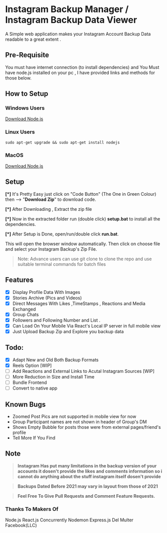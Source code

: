 # Instagram Backup Manager / Instagram Backup Data Viewer
 A Simple web application makes your Instagram Account Backup Data readable to a great extent .  

## Pre-Requisite
You must have internet connection (to install dependencies) and You Must have node.js installed on your pc , 
I have provided links and methods for those below.

## How to Setup

### Windows Users
[Download Node.js](https://nodejs.org/en/download/)

### Linux Users 
`sudo apt-get upgrade && sudo apt-get install nodejs`

### MacOS 
[Download Node.js](https://nodejs.org/en/download/)


## Setup 
**[*]** It's Pretty Easy just click on "Code Button" (The One in Green Colour) then --> "**Download Zip**" to download code.

**[*]** After Downloading , Extract the zip file  

**[*]** Now in the extracted folder run (double click) **setup.bat** to install all the dependencies.

**[*]** After Setup is Done, open/run/double click **run.bat**.

 This will open the browser window automatically. Then click on choose file and select your Instagram Backup's Zip File.

 >Note: Advance users can use git clone to clone the repo and use suitable terminal commands for batch files
 
 ## Features
- [X] Display Profile Data With Images
- [X] Stories Archive (Pics and Videos)
- [X] Direct Messages With Likes ,TimeStamps , Reactions and Media Exchanged
- [X] Group Chats 
- [X] Followers and Following Number and List .
- [X] Can Load On Your Mobile Via React's Local IP server in full mobile view 
- [X] Just Upload Backup Zip and Explore you backup data

## Todo:
- [X] Adapt New and Old Both Backup Formats
- [X] Reels Option [WIP]
- [ ] Add Reactions and External Links to Acutal Instagram Sources [WIP]
- [ ] More Reduction in Size and Install Time
- [ ] Bundle Frontend
- [ ] Convert to native app 

## Known Bugs
- Zoomed Post Pics are not supported in mobile view for now 
- Group Participant names are not shown in header of Group's DM
- Shows Empty Bubble for posts those were from external pages/friend's profile
- Tell More If You Find 

## Note

> **Instagram Has put many limitations in the backup version of your accounts it dosen't provide the likes and comments information
so i cannot do anything about the stuff instagram itself dosen't provide** 

> **Backups Dated Before 2021 may vary in layout from those of 2021**

>  **Feel Free To Give Pull Requests and Comment Feature Requests.**
 
 ### Thanks To Makers Of
 Node.js React.js Concurrently Nodemon Express.js Del Multer Facebook(LLC)
 
